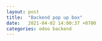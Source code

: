 ```yaml
---
layout: post
title:  "Backend pop up box"
date:   2021-04-02 14:00:37 +0700
categories: odoo backend
---
```


